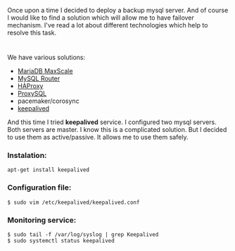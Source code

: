 Once upon a time I decided to deploy a backup mysql server. And of course I would like to find a solution which will allow me to have failover mechanism. I've read a lot about different technologies which help to resolve this task.
#
We have various solutions:
* [MariaDB MaxScale](https://mariadb.com/kb/en/mariadb-maxscale-24-mariadb-maxscale-installation-guide/)
* [MySQL Router](https://dev.mysql.com/doc/mysql-router/8.0/en/mysql-router-general.html)
* [HAProxy](http://www.haproxy.org/)
* [ProxySQL](https://proxysql.com/)
* pacemaker/corosync
* [keepalived](https://www.keepalived.org/)

And this time I tried **keepalived** service.
I configured two mysql servers. Both servers are master. I know this is a complicated solution. But I decided to use them as active/passive. It allows me to use them safely.
### Instalation:
```
apt-get install keepalived
```
### Configuration file:
```
$ sudo vim /etc/keepalived/keepalived.conf
```
### Monitoring service:
```
$ sudo tail -f /var/log/syslog | grep Keepalived
$ sudo systemctl status keepalived
```
